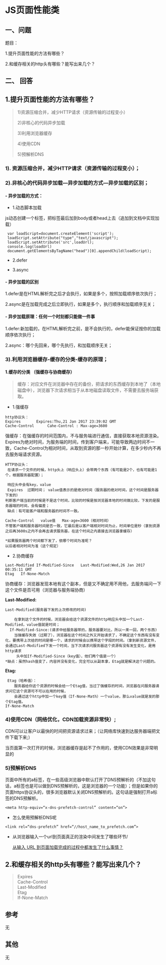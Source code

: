 # JS页面性能类

## 一、问题

题目：

1.提升页面性能的方法有哪些？

2.和缓存相关的http头有哪些？能写出来几个？

## 二、  回答

## 1.提升页面性能的方法有哪些？

> 1)资源压缩合并，减少HTTP请求（资源传输的过程变小）
>
> 2)非核心的代码异步加载
>
> 3)利用浏览器缓存
>
> 4)使用CDN
>
> 5)预解析DNS



###  1). 资源压缩合并，减少HTTP请求（资源传输的过程变小）；



### 2).非核心的代码异步加载—异步加载的方式—异步加载的区别；

#### - 异步加载的方式：

- 1.动态脚本加载 

 js动态创建一个标签，把标签最后加到body或者head上去（追加到文档中实现加载）

```
 var loadScript=document.createElement('script');
 loadScript.setAttribute("type","text/javascript");
 loadScript.setAttribute('src',loadUrl);
 console.log(loadUrl)
 document.getElementsByTagName("head")[0].appendChild(loadScript);
```

- 2.defer 

	 <script src="./defer1.js" charset="utf-8" defer></script>

- 3.async

	 <script src="./defer1.js" charset="utf-8" async></script>



#### - 异步加载的区别

1.defer是在HTML解析完之后才会执行，如果是多个，按照加载顺序依次执行；

2.async是在加载完成之后立即执行，如果是多个，执行顺序和加载顺序无关；



####  - 异步加载原理：任何一个时刻都只能做一件事

1.defer:新加载的，在HTML解析完之前，是不会执行的，defer能保证按你的加载顺序依次执行；

2.async：哪个先回来，哪个先执行，和加载顺序无关；



### 3).利用浏览器缓存-缓存的分类-缓存的原理；

#### 1.缓存的分类 （强缓存与协商缓存）

> 缓存：对应文件在浏览器中存在的备份，把请求的东西缓存到本地了（本地磁盘中），浏览器下次请求相当于从本地磁盘读取文件，不需要去服务端获取。

-  1.强缓存

```
http协议头：
Expires       Expires:Thu,21 Jan 2017 23:39:02 GMT
Cache-Control      Cahe-Control : Max-age=3600

```

强缓存：在强缓存的时间范围内，不与服务端进行通信，直接获取本地资源渲染。Expires为绝对时间，为服务端的时间，传到客户端来，可能导致两边时间不一致，Cache-Control为相对时间，从取到资源的那一秒开始计算，在多少秒内不再去服务端请求资源。



```
HTTP协议头：
 在请求一个文件的时候，http头上（响应头上）会带两个东西（有可能是2个，也有可能是1个，根据服务器配置）；

 响应头中会有key，value 
 Expires  过期时间； value值表示的是绝对时间（服务器的绝对时间，这个时间是服务器下发的）
判断客户端当前的时候是不是这个时间，比较的时候是按浏览器本地的时间做比较，下发的是服务器端的时间，会有偏差；
 缺点：有可能客户端和服务器的时间不一致。

Cache-Control   value值   Max-age=3600（相对时间）
不管客户端和服务器时间是否一致，它最后是以客户端相对时间为止，时间单位是秒（拿到资源之后再3600s之内不会再去请求服务器，在这个时间之内直接去浏览器拿缓存）

*如果服务器两个时间都下发了，依哪个时间为准呢？
以后者相对时间为准（这个规定）

```

-  2.协商缓存

```
Last-Modified If-Modified-Since   Last-Modified:Wed,26 Jan 2017 00:35:11 GMT
Etag   If-None-Match    
```

协商缓存：浏览器发现本地有这个副本，但是又不确定用不用他，去服务端问一下这个文件是否可用（浏览器与服务端协商）

**Last-Modified:**

```
Last-Modified(服务器下发的上次修改的时间)

    在拿到这个文件的时候，浏览器会给这个资源文件的http响应头中加一个Last-Modified，value值就是时间；
  If-Modified-Since:(请求中给服务器带的，服务器要对比，所以一来一回，两个东西)
    当强缓存失效（过期了），浏览器在这个时间之外又开始请求了，不确定这个东西有没有变化，要携带上次给的时间是哪一个，请求的时候会以携带这个字段的时间。（拿到新资源文件，会通过Last-Modified下发一个时间，当下次请求问服务器这个资源有没有发生变化，是用http请求
     头中加If-Modified-Since（key值），他们两个值是一个）
*缺点：虽然hash值变了，内容并没有变化，完全可以从副本拿，Etag就是解决这个问题的。

```

**Etag:**

```
 Etag（哈希值）：
    服务器给你这个资源的时候会给一个Etag值，当过了强缓存的时间，浏览器在问服务器请求问它这个资源可不可以在用的时候，
    会通过这个http中加一个key值（If-None-Math）一个value，那么value就是发的那个Etag值。
If-None-Match

```



### 4)使用CDN（网络优化，CDN加载资源非常快）;

CDN可以让客户以最快的时间把资源请求过来；（让网络库快速到达服务器端把文件下载下来;）

当页面第一次打开的时候，浏览器缓存是起不了作用的，使用CDN效果是非常明显的



### 5)预解析DNS

页面中所有的a标签，在一些高级浏览器中默认打开了DNS预解析的（不加这句话，a标签也是可以做到DNS预解析的，这是浏览器的一个功能）；但是如果你的页面https协议头的，很多浏览器默认关闭DNS预解析的。这句话是强制打开a标签的DNS预解析。

````
<meta http-equiv=“x-dns-prefetch-control” content=“on”>
````

- 怎么使用预解析DNS呢

```
<link rel=“dns-prefetch” href=“//host_name_to_prefetch.com”>
```

- 从浏览器输入一个url到页面真正的渲染中间发生了哪些环节/

  [ 从输入 URL 到页面加载完成的过程中都发生了什么事情？](https://www.jianshu.com/p/71cf7f69eca8)



##  2.和缓存相关的http头有哪些？能写出来几个？

>  Expires 		
>  Cache-Control		
>  Last-Modified	
>  Etag		
>  If-None-Match	



## 参考

无

## 其他

无